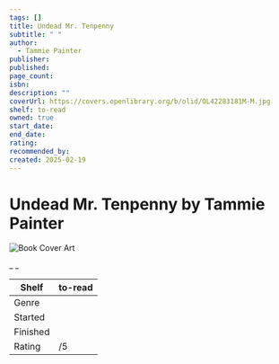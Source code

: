 ```yaml
---
tags: []
title: Undead Mr. Tenpenny
subtitle: " "
author:
  - Tammie Painter
publisher: 
published: 
page_count: 
isbn: 
description: ""
coverUrl: https://covers.openlibrary.org/b/olid/OL42283181M-M.jpg
shelf: to-read
owned: true
start_date: 
end_date: 
rating: 
recommended_by: 
created: 2025-02-19
---
```


# Undead Mr. Tenpenny by Tammie Painter

![Book Cover Art](https://covers.openlibrary.org/b/olid/OL42283181M-M.jpg)

_ _

| Shelf | to-read |
| --- | --- |
| Genre |  |
| Started |  |
| Finished |  |
| Rating | /5 |

